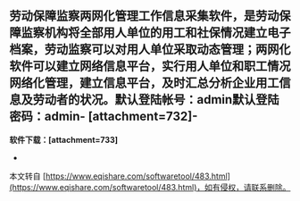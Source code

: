  劳动保障监察两网化管理工作信息采集软件，是劳动保障监察机构将全部用人单位的用工和社保情况建立电子档案，劳动监察可以对用人单位采取动态管理；两网化软件可以建立网络信息平台，实行用人单位和职工情况网络化管理，建立信息平台，及时汇总分析企业用工信息及劳动者的状况。默认登陆帐号：admin默认登陆密码：admin-
\[attachment=732\]-
-
**软件下载：\[attachment=733\]**

-

本文转自 [https://www.eqishare.com/softwaretool/483.html](https://www.eqishare.com/softwaretool/483.html)，如有侵权，请联系删除。